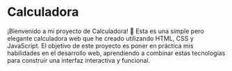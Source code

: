 # Calculadora
¡Bienvenido a mi proyecto de Calculadora! 🎉  Esta es una simple pero elegante calculadora web que he creado utilizando HTML, CSS y JavaScript. El objetivo de este proyecto es poner en práctica mis habilidades en el desarrollo web, aprendiendo a combinar estas tecnologías para construir una interfaz interactiva y funcional.
